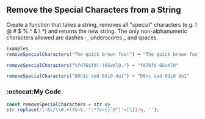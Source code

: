 ## Remove the Special Characters from a String
Create a function that takes a string, removes all "special" characters (e.g. ! @ # $ % ^ & \ *) and returns the new string. The only non-alphanumeric characters allowed are dashes -, underscores _ and spaces.
```js
Examples
removeSpecialCharacters("The quick brown fox!") ➞ "The quick brown fox"

removeSpecialCharacters("%fd76$fd(-)6GvKlO.") ➞ "fd76fd-6GvKlO"

removeSpecialCharacters("D0n$c sed 0di0 du1") ➞ "D0nc sed 0di0 du1"
```
### :octocat:My Code
```js
const removeSpecialCharacters = str =>
str.replace(/[!&\/\\#,+()$~%.'":*?<>{}`@^|'=[\]]/g, '');
```
